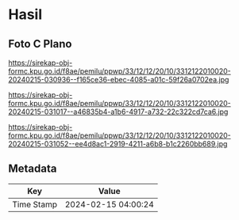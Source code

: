 # Hasil

## Foto C Plano

https://sirekap-obj-formc.kpu.go.id/f8ae/pemilu/ppwp/33/12/12/20/10/3312122010020-20240215-030936--f165ce36-ebec-4085-a01c-59f26a0702ea.jpg

https://sirekap-obj-formc.kpu.go.id/f8ae/pemilu/ppwp/33/12/12/20/10/3312122010020-20240215-031017--a46835b4-a1b6-4917-a732-22c322cd7ca6.jpg

https://sirekap-obj-formc.kpu.go.id/f8ae/pemilu/ppwp/33/12/12/20/10/3312122010020-20240215-031052--ee4d8ac1-2919-4211-a6b8-b1c2260bb689.jpg


## Metadata

| Key        | Value               |
| ---------- | ------------------- |
| Time Stamp | 2024-02-15 04:00:24 |



